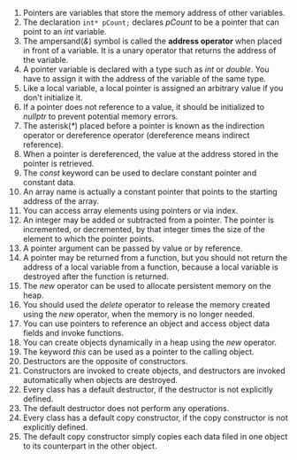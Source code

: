 1. Pointers are variables that store the memory address of other variables.
2. The declaration `int* pCount;` declares _pCount_ to be a pointer that can point to an _int_ variable.
3. The ampersand(_&_) symbol is called the __address operator__ when placed in front of a variable. It is a unary operator that returns the address of the variable.
4. A pointer variable is declared with a type such as _int_ or _double_. You have to assign it with the address of the variable of the same type.
5. Like a local variable, a local pointer is assigned an arbitrary value if you don't initialize it.
6. If a pointer does not reference to a value, it should be initialized to _nullptr_ to prevent potential memory errors.
7. The asterisk(_*_) placed before a pointer is known as the indirection operator or dereference operator (dereference means indirect reference).
8. When a pointer is dereferenced, the value at the address stored in the pointer is retrieved.
9. The _const_ keyword can be used to declare constant pointer and constant data.
10. An array name is actually a constant pointer that points to the starting address of the array.
11. You can access array elements using pointers or via index.
12. An integer may be added or subtracted from a pointer. The pointer is incremented, or decremented, by that integer times the size of the element to which the pointer points.
13. A pointer argument can be passed by value or by reference.
14. A pointer may be returned from a function, but you should not return the address of a local variable from a function, because a local variable is destroyed after the function is returned.
15. The _new_ operator can be used to allocate persistent memory on the heap.
16. You should used the _delete_ operator to release the memory created using the _new_ operator, when the memory is no longer needed.
17. You can use pointers to reference an object and access object data fields and invoke functions.
18. You can create objects dynamically in a heap using the _new_ operator.
19. The keyword _this_ can be used as a pointer to the calling object.
20. Destructors are the opposite of constructors.
21. Constructors are invoked to create objects, and destructors are invoked automatically when objects are destroyed.
22. Every class has a default destructor, if the destructor is not explicitly defined.
23. The default destructor does not perform any operations.
24. Every class has a default copy constructor, if the copy constructor is not explicitly defined.
25. The default copy constructor simply copies each data filed in one object to its counterpart in the other object.